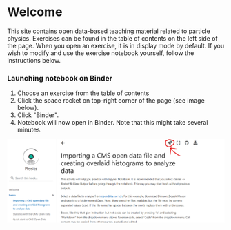 # Welcome

This site contains open data-based teaching material related to particle physics. Exercises can be found in the table of contents on the left side of the page. When you open an exercise, it is in display mode by default. If you wish to modify and use the exercise notebook yourself, follow the instructions below.

### Launching notebook on Binder

1. Choose an exercise from the table of contents
1. Click the space rocket on top-right corner of the page (see image below).
1. Click "Binder".
1. Notebook will now open in Binder. Note that this might take several minutes.

![](/images/jupyter-book-example.png)
